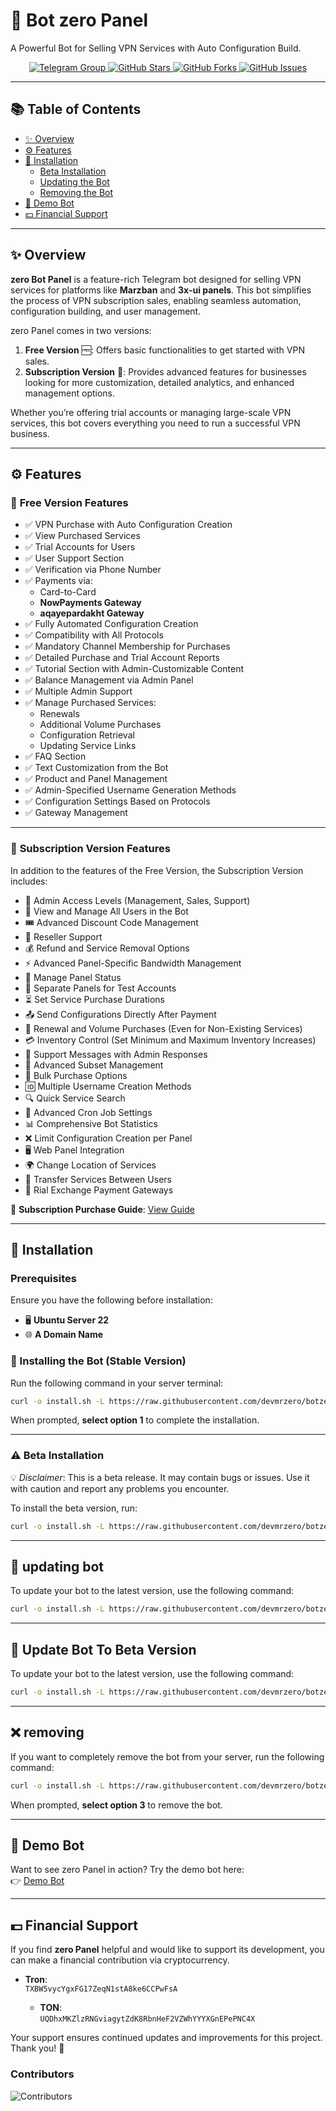 # 🤖 Bot zero Panel

A Powerful Bot for Selling VPN Services with Auto Configuration Build.

<p align="center">
    <a href="https://t.me/BloodyGP" target="_blank">
        <img src="https://img.shields.io/badge/Telegram-Group-blue?style=flat-square&logo=telegram" alt="Telegram Group"/>
    </a>
    <a href="https://github.com/devmrzero/botzeropanel" target="_blank">
        <img src="https://img.shields.io/github/stars/devmrzero/botzeropanel?style=social" alt="GitHub Stars"/>
    </a>
    <a href="https://img.shields.io/github/forks/devmrzero/botzeropanel?style=flat-square" target="_blank">
        <img src="https://img.shields.io/github/forks/devmrzero/botzeropanel?style=flat-square" alt="GitHub Forks"/>
    </a>
    <a href="https://github.com/devmrzero/botzeropanel/issues" target="_blank">
        <img src="https://img.shields.io/github/issues/devmrzero/botzeropanel?style=flat-square" alt="GitHub Issues"/>
    </a>
</p>


---

## 📚 Table of Contents

- [✨ Overview](#-overview)
- [⚙️ Features](#️-features)
- [🚀 Installation](#-installation)
  - [Beta Installation](#️-beta-installation)
  - [Updating the Bot](#-updating-bot)
  - [Removing the Bot](#-removing)
- [📱 Demo Bot](#-demo-bot)
- [💵 Financial Support](#-financial-support)

---

## ✨ Overview

**zero Bot Panel** is a feature-rich Telegram bot designed for selling VPN services for platforms like **Marzban** and **3x-ui panels**. This bot simplifies the process of VPN subscription sales, enabling seamless automation, configuration building, and user management.

zero Panel comes in two versions:  
1. **Free Version** 🆓: Offers basic functionalities to get started with VPN sales.  
2. **Subscription Version** 💎: Provides advanced features for businesses looking for more customization, detailed analytics, and enhanced management options.  

Whether you’re offering trial accounts or managing large-scale VPN services, this bot covers everything you need to run a successful VPN business.

---

## ⚙️ Features

### 🔹 **Free Version Features**

- ✅ VPN Purchase with Auto Configuration Creation
- ✅ View Purchased Services
- ✅ Trial Accounts for Users
- ✅ User Support Section
- ✅ Verification via Phone Number
- ✅ Payments via:
  - Card-to-Card
  - **NowPayments Gateway**
  - **aqayepardakht Gateway**
- ✅ Fully Automated Configuration Creation
- ✅ Compatibility with All Protocols
- ✅ Mandatory Channel Membership for Purchases
- ✅ Detailed Purchase and Trial Account Reports
- ✅ Tutorial Section with Admin-Customizable Content
- ✅ Balance Management via Admin Panel
- ✅ Multiple Admin Support
- ✅ Manage Purchased Services:
  - Renewals
  - Additional Volume Purchases
  - Configuration Retrieval
  - Updating Service Links
- ✅ FAQ Section
- ✅ Text Customization from the Bot
- ✅ Product and Panel Management
- ✅ Admin-Specified Username Generation Methods
- ✅ Configuration Settings Based on Protocols
- ✅ Gateway Management

---

### 🔹 **Subscription Version Features**

In addition to the features of the Free Version, the Subscription Version includes:

- 🔐 Admin Access Levels (Management, Sales, Support)
- 🧾 View and Manage All Users in the Bot
- 🎟️ Advanced Discount Code Management
- 🤝 Reseller Support
- 💰 Refund and Service Removal Options
- ⚡ Advanced Panel-Specific Bandwidth Management
- 🔄 Manage Panel Status
- 🔑 Separate Panels for Test Accounts
- ⏳ Set Service Purchase Durations
- 📤 Send Configurations Directly After Payment
- 🔄 Renewal and Volume Purchases (Even for Non-Existing Services)
- 💳 Inventory Control (Set Minimum and Maximum Inventory Increases)
- 📩 Support Messages with Admin Responses
- 🔗 Advanced Subset Management
- 🛒 Bulk Purchase Options
- 🆔 Multiple Username Creation Methods
- 🔍 Quick Service Search
- 📅 Advanced Cron Job Settings
- 📊 Comprehensive Bot Statistics
- ❌ Limit Configuration Creation per Panel
- 🖥️ Web Panel Integration
- 🌍 Change Location of Services
- 🔄 Transfer Services Between Users
- 💱 Rial Exchange Payment Gateways

📌 **Subscription Purchase Guide**: [View Guide](https://t.me/zeroperimium/4)

---

## 🚀 Installation

### Prerequisites

Ensure you have the following before installation:
- 🖥️ **Ubuntu Server 22**
- 🌐 **A Domain Name**

### 🔧 Installing the Bot (Stable Version)

Run the following command in your server terminal:

```bash
curl -o install.sh -L https://raw.githubusercontent.com/devmrzero/botzeropanel/main/install.sh && bash install.sh
```

When prompted, **select option 1** to complete the installation.

---

### ⚠️ Beta Installation

💡 *Disclaimer*: This is a beta release. It may contain bugs or issues. Use it with caution and report any problems you encounter.

To install the beta version, run:

```bash
curl -o install.sh -L https://raw.githubusercontent.com/devmrzero/botzeropanel/main/install.sh && bash install.sh -beta
```

---

## 🔄 updating bot

To update your bot to the latest version, use the following command:

```bash
curl -o install.sh -L https://raw.githubusercontent.com/devmrzero/botzeropanel/main/install.sh && bash install.sh -update
```

---

## 🔄 Update Bot To Beta Version

To update your bot to the latest version, use the following command:

```bash
curl -o install.sh -L https://raw.githubusercontent.com/devmrzero/botzeropanel/main/install.sh && bash install.sh -update -beta
```

---

## ❌ removing

If you want to completely remove the bot from your server, run the following command:

```bash
curl -o install.sh -L https://raw.githubusercontent.com/devmrzero/botzeropanel/main/install.sh && bash install.sh
```

When prompted, **select option 3** to remove the bot.

---

## 📱 Demo Bot

Want to see zero Panel in action? Try the demo bot here:  
👉 [Demo Bot](https://t.me/TokyoServiceBot)

---

## 💵 Financial Support

If you find **zero Panel** helpful and would like to support its development, you can make a financial contribution via cryptocurrency.

- **Tron**:  
  `TXBW5vycYgxFG17ZeqN1stA8ke6CCPwFsA`

  - **TON**:  
  `UQDhxMKZlzRNGviagytZdK8RbnHeF2VZWhYYYXGnEPePNC4X`

Your support ensures continued updates and improvements for this project. Thank you! 🙌

### Contributors

![Contributors](https://contrib.rocks/image?repo=devmrzero/botzeropanel)
